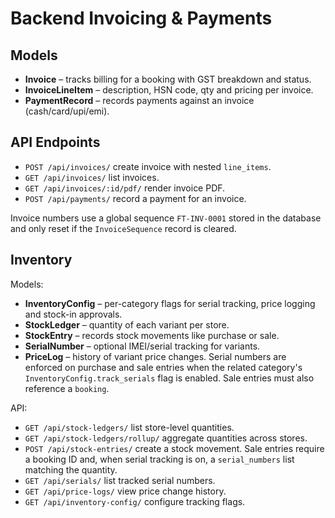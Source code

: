 # Backend Invoicing & Payments

## Models
- **Invoice** – tracks billing for a booking with GST breakdown and status.
- **InvoiceLineItem** – description, HSN code, qty and pricing per invoice.
- **PaymentRecord** – records payments against an invoice (cash/card/upi/emi).

## API Endpoints
- `POST /api/invoices/` create invoice with nested `line_items`.
- `GET /api/invoices/` list invoices.
- `GET /api/invoices/:id/pdf/` render invoice PDF.
- `POST /api/payments/` record a payment for an invoice.

Invoice numbers use a global sequence `FT-INV-0001` stored in the database and only reset if the `InvoiceSequence` record is cleared.

## Inventory

Models:
- **InventoryConfig** – per-category flags for serial tracking, price logging and stock-in approvals.
- **StockLedger** – quantity of each variant per store.
- **StockEntry** – records stock movements like purchase or sale.
- **SerialNumber** – optional IMEI/serial tracking for variants.
- **PriceLog** – history of variant price changes.
  Serial numbers are enforced on purchase and sale entries when the
  related category's `InventoryConfig.track_serials` flag is enabled.
  Sale entries must also reference a `booking`.

API:
- `GET /api/stock-ledgers/` list store-level quantities.
- `GET /api/stock-ledgers/rollup/` aggregate quantities across stores.
- `POST /api/stock-entries/` create a stock movement.
  Sale entries require a booking ID and, when serial tracking is on,
  a `serial_numbers` list matching the quantity.
- `GET /api/serials/` list tracked serial numbers.
- `GET /api/price-logs/` view price change history.
- `GET /api/inventory-config/` configure tracking flags.
